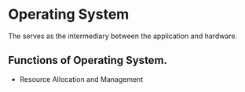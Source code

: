 # Operating System

The serves as the intermediary between the application and hardware.

## Functions of Operating System.

* Resource Allocation and Management

